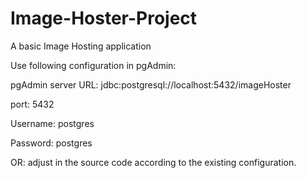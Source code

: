 # Image-Hoster-Project
A basic Image Hosting application

Use following configuration in pgAdmin:

pgAdmin server URL: jdbc:postgresql://localhost:5432/imageHoster

port: 5432

Username: postgres

Password: postgres

OR: adjust in the source code according to the existing configuration. 
